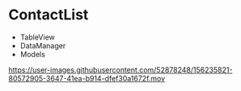 # ContactList

- TableView
- DataManager
- Models





https://user-images.githubusercontent.com/52878248/156235821-80572905-3647-41ea-b914-dfef30a1672f.mov





